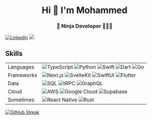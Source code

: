 <h1 align="center">Hi 👋 I'm Mohammed</h1>
<h3 align="center">🥷 Ninja Developer 👨🏻‍💻</h3>

[<img alt="LinkedIn" src="https://img.shields.io/badge/LinkedIn-%230077B5.svg?&logo=linkedin&logoColor=white">](https://www.linkedin.com/in/aljaroudi/) ![](https://komarev.com/ghpvc/?username=aljaroudi&label=Profile%20views&color=0e75b6&style=flat)

## Skills

|            |                                                                                                                                                                                                                                                                                                                                                                                                                                                               |
| ---------- | ------------------------------------------------------------------------------------------------------------------------------------------------------------------------------------------------------------------------------------------------------------------------------------------------------------------------------------------------------------------------------------------------------------------------------------------------------------- |
| Languages  | ![TypeScript](https://img.shields.io/badge/-TypeScript-white?logo=typescript&style=for-the-badge) ![Python](https://img.shields.io/badge/-Python-white?logo=Python&style=for-the-badge) ![Swift](https://img.shields.io/badge/Swift-white.svg?&logo=swift&style=for-the-badge) ![Dart](https://img.shields.io/badge/Dart-white.svg?&logo=dart&style=for-the-badge&logoColor=027DFD) ![Go](https://img.shields.io/badge/-Go-white?logo=go&style=for-the-badge) |
| Frameworks | ![Next.js](https://img.shields.io/badge/-Next.js-F6F8FA?logo=next.js&style=for-the-badge&logoColor=black) ![SvelteKit](https://img.shields.io/badge/-SvelteKit-F6F8FA?logo=svelte&style=for-the-badge) ![SwiftUI](https://img.shields.io/badge/SwiftUI-F6F8FA.svg?&logo=swift&style=for-the-badge) ![Flutter](https://img.shields.io/badge/Flutter-F6F8FA.svg?&logo=flutter&style=for-the-badge&logoColor=027DFD)                                             |
| Data       | ![SQL](https://img.shields.io/badge/-Postgres-white?logo=postgresql&style=for-the-badge) ![tRPC](https://img.shields.io/badge/tRPC-white.svg?logo=tRPC&style=for-the-badge) ![GraphQL](https://img.shields.io/badge/-GraphQL-white?logo=graphql&logoColor=E10098&style=for-the-badge)                                                                                                                                                                         |
| Cloud      | ![AWS](https://img.shields.io/badge/AWS-F6F8FA?logo=Amazon-Web-Services&style=for-the-badge&logoColor=FF9900) ![Google Cloud](https://img.shields.io/badge/GCP-F6F8FA?logo=google-cloud&style=for-the-badge) ![Supabase](https://img.shields.io/badge/Supabase-F6F8FA?logo=supabase&style=for-the-badge)                                                                                                                                                      |
| Sometimes  | ![React Native](https://img.shields.io/badge/React%20Native-white.svg?&logo=expo&logoColor=000020&style=for-the-badge) ![Rust](https://img.shields.io/badge/TensorFlow-white.svg?&logo=tensorflow&style=for-the-badge)                                                                                                                                                                                                                                        |

[![GitHub Streak](http://github-readme-streak-stats.herokuapp.com?user=aljaroudi)](#)
